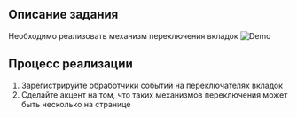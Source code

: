 ## Описание задания

Необходимо реализовать механизм переключения вкладок
![Demo](./demo.gif)

## Процесс реализации

1. Зарегистрируйте обработчики событий на переключателях вкладок
2. Сделайте акцент на том, что таких механизмов переключения может быть несколько
на странице
